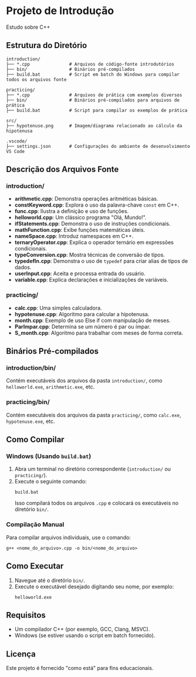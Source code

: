 
# Projeto de Introdução

Estudo sobre C++

## Estrutura do Diretório

```
introduction/
├── *.cpp               # Arquivos de código-fonte introdutórios
├── bin/                # Binários pré-compilados
├── build.bat           # Script em batch do Windows para compilar todos os arquivos fonte

practicing/
├── *.cpp               # Arquivos de prática com exemplos diversos
├── bin/                # Binários pré-compilados para arquivos de prática
├── build.bat           # Script para compilar os exemplos de prática

src/
├── hypotenuse.png      # Imagem/diagrama relacionado ao cálculo da hipotenusa

.vscode/
├── settings.json       # Configurações do ambiente de desenvolvimento VS Code
```

## Descrição dos Arquivos Fonte

### introduction/

- **arithmetic.cpp**: Demonstra operações aritméticas básicas.
- **constKeyword.cpp**: Explora o uso da palavra-chave `const` em C++.
- **func.cpp**: Ilustra a definição e uso de funções.
- **helloworld.cpp**: Um clássico programa "Olá, Mundo!".
- **ifStatements.cpp**: Demonstra o uso de instruções condicionais.
- **mathFunction.cpp**: Exibe funções matemáticas úteis.
- **nameSpace.cpp**: Introduz namespaces em C++.
- **ternaryOperator.cpp**: Explica o operador ternário em expressões condicionais.
- **typeConversion.cpp**: Mostra técnicas de conversão de tipos.
- **typedefIn.cpp**: Demonstra o uso de `typedef` para criar alias de tipos de dados.
- **userInput.cpp**: Aceita e processa entrada do usuário.
- **variable.cpp**: Explica declarações e inicializações de variáveis.

### practicing/

- **calc.cpp**: Uma simples calculadora.
- **hypotenuse.cpp**: Algoritmo para calcular a hipotenusa.
- **month.cpp**: Exemplo de uso Else if com manipulação de meses.
- **ParImpar.cpp**: Determina se um número é par ou ímpar.
- **S_month.cpp**: Algoritmo para trabalhar com meses de forma correta.

## Binários Pré-compilados

### introduction/bin/

Contém executáveis dos arquivos da pasta `introduction/`, como `helloworld.exe`, `arithmetic.exe`, etc.

### practicing/bin/

Contém executáveis dos arquivos da pasta `practicing/`, como `calc.exe`, `hypotenuse.exe`, etc.

## Como Compilar

### Windows (Usando `build.bat`)

1. Abra um terminal no diretório correspondente (`introduction/` ou `practicing/`).
2. Execute o seguinte comando:
   ```
   build.bat
   ```
   Isso compilará todos os arquivos `.cpp` e colocará os executáveis no diretório `bin/`.

### Compilação Manual

Para compilar arquivos individuais, use o comando:
```
g++ <nome_do_arquivo>.cpp -o bin/<nome_do_arquivo>
```

## Como Executar

1. Navegue até o diretório `bin/`.
2. Execute o executável desejado digitando seu nome, por exemplo:
   ```
   helloworld.exe
   ```

## Requisitos

- Um compilador C++ (por exemplo, GCC, Clang, MSVC).
- Windows (se estiver usando o script em batch fornecido).

## Licença

Este projeto é fornecido "como está" para fins educacionais.
